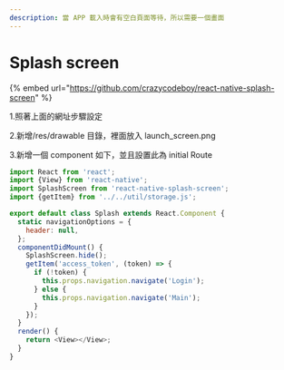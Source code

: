 ```yaml
---
description: 當 APP 載入時會有空白頁面等待，所以需要一個畫面
---
```


# Splash screen

{% embed url="https://github.com/crazycodeboy/react-native-splash-screen" %}

1.照著上面的網址步驟設定

2.新增/res/drawable 目錄，裡面放入 launch\_screen.png

3.新增一個 component 如下，並且設置此為 initial Route

```javascript
import React from 'react';
import {View} from 'react-native';
import SplashScreen from 'react-native-splash-screen';
import {getItem} from '../../util/storage.js';

export default class Splash extends React.Component {
  static navigationOptions = {
    header: null,
  };
  componentDidMount() {
    SplashScreen.hide();
    getItem('access_token', (token) => {
      if (!token) {
        this.props.navigation.navigate('Login');
      } else {
        this.props.navigation.navigate('Main');
      }
    });
  }
  render() {
    return <View></View>;
  }
}

```

